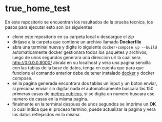 # true_home_test
En este repositorio se encuentran los resultados de la prueba tecnica, los pasos para ejecutar esto son los siguientes:
* clone este repositorio en su carpeta local o descargue el zip 
* dirijase a la carpeta que contiene un archivo llamado **Dockerfile**
* abra una terminal nueva y digite lo siguiente ```docker-compose up --build``` automaticamente docker gestionara todos los paquetes y archivos, luego de unos segundos generara una direccion url la cual sera  http://0.0.0.0:8000/ abrala en su localhost y vera una pagina sencilla con las tablas de la base de datos, tenga en cuenta que para que funcione el comando anterior debe de tener instalado [docker](https://inmuebles.metroscubicos.com/distrito-federal/) y docker compose.
* en la pagina generada encontrara dos tablas un input y un boton enviar, si preciona enviar sin digitar nada el automaticamente buscara las 150 primeras casas de   [metros cubicos](https://inmuebles.metroscubicos.com/distrito-federal/), si se digita un numero buscara ese numero de casas en la misma pagina.
* finalmente en la terminal despues de unos segundos se imprime un __OK__ lo cual indica que el proceso termino, puede actualizar la pagina y vera los datos reflejasdos en la misma.

